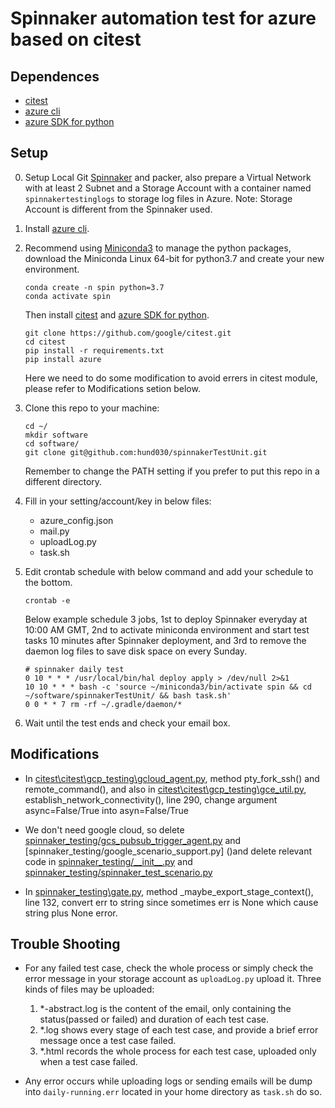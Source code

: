 # Spinnaker automation test for azure based on citest

## Dependences

 * [citest](https://github.com/google/citest/)
 * [azure cli](https://docs.microsoft.com/cli/azure/install-azure-cli)
 * [azure SDK for python](https://docs.microsoft.com/en-us/azure/python/python-sdk-azure-install)

## Setup

0. Setup Local Git [Spinnaker](https://www.spinnaker.io/setup/) and packer, also prepare a Virtual Network with at least 2 Subnet and a Storage Account with a container named `spinnakertestinglogs` to storage log files in Azure. Note: Storage Account is different from the Spinnaker used.

1. Install [azure cli](https://docs.microsoft.com/cli/azure/install-azure-cli).

2.  Recommend using [Miniconda3](https://docs.conda.io/en/latest/miniconda.html) to manage the python packages, download the Miniconda Linux 64-bit for python3.7 and create your new environment.
    ```
    conda create -n spin python=3.7
    conda activate spin
    ```

    Then install [citest](https://github.com/google/citest/) and [azure SDK for python](https://docs.microsoft.com/en-us/azure/python/python-sdk-azure-install).
    ```
    git clone https://github.com/google/citest.git
    cd citest
    pip install -r requirements.txt
    pip install azure
    ```
    
    Here we need to do some modification to avoid errers in citest module, please refer to Modifications setion below.

3. Clone this repo to your machine:
    ```
    cd ~/
    mkdir software
    cd software/
    git clone git@github.com:hund030/spinnakerTestUnit.git
    ```
    Remember to change the PATH setting if you prefer to put this repo in a different directory.
    
4. Fill in your setting/account/key in below files:
    * azure_config.json
    * mail.py
    * uploadLog.py
    * task.sh
    
5. Edit crontab schedule with below command and add your schedule to the bottom.
    ```
    crontab -e
    ```
   Below example schedule 3 jobs, 1st to deploy Spinnaker everyday at 10:00 AM GMT, 2nd to activate miniconda environment and start test tasks 10 minutes after Spinnaker deployment, and 3rd to remove the daemon log files to save disk space on every Sunday.
    ```
    # spinnaker daily test
    0 10 * * * /usr/local/bin/hal deploy apply > /dev/null 2>&1
    10 10 * * * bash -c 'source ~/miniconda3/bin/activate spin && cd ~/software/spinnakerTestUnit/ && bash task.sh'
    0 0 * * 7 rm -rf ~/.gradle/daemon/*
    ```
6. Wait until the test ends and check your email box.

## Modifications
    
 * In [citest\citest\gcp_testing\gcloud_agent.py](), method pty_fork_ssh() and remote_command(), and also in [citest\citest\gcp_testing\gce_util.py](), establish_network_connectivity(), line 290, change argument async=False/True into asyn=False/True
  
 * We don't need google cloud, so delete [spinnaker_testing/gcs_pubsub_trigger_agent.py]() and [spinnaker_testing/google_scenario_support.py] ()and delete relevant code in [spinnaker_testing/\_\_init__.py]() and [spinnaker_testing/spinnaker_test_scenario.py]()

 * In [spinnaker_testing\gate.py](), method _maybe_export_stage_context(), line 132, convert err to string since sometimes err is None which cause string plus None error.
 
 ## Trouble Shooting 
 
* For any failed test case, check the whole process or simply check the error message in your storage account as `uploadLog.py` upload it. Three kinds of files may be uploaded:
    1. *-abstract.log is the content of the email, only containing the status(passed or failed) and duration of each test case.
    2. *.log shows every stage of each test case, and provide a brief error message once a test case failed.
    3. *.html records the whole process for each test case, uploaded only when a test case failed.

* Any error occurs while uploading logs or sending emails will be dump into `daily-running.err` located in your home directory as `task.sh` do so.
